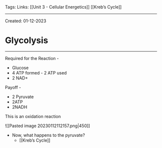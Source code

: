 Tags:
Links: [[Unit 3 - Cellular Energetics]] [[Kreb’s Cycle]]

---
Created: 01-12-2023
# Glycolysis
---

Required for the Reaction - 
- Glucose
- 4 ATP formed - 2 ATP used
- 2 NAD+

Payoff - 
- 2 Pyruvate
- 2ATP
- 2NADH

This is an oxidation reaction

![[Pasted image 20230112112157.png|450]]

- Now, what happens to the pyruvate?
	- [[Kreb’s Cycle]]